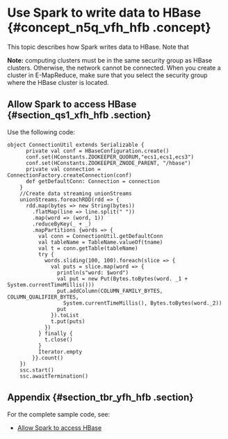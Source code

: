 # Use Spark to write data to HBase {#concept_n5q_vfh_hfb .concept}

This topic describes how Spark writes data to HBase. Note that

**Note:** computing clusters must be in the same security group as HBase clusters. Otherwise, the network cannot be connected. When you create a cluster in E-MapReduce, make sure that you select the security group where the HBase cluster is located.

## Allow Spark to access HBase {#section_qs1_xfh_hfb .section}

Use the following code:

```
object ConnectionUtil extends Serializable {
      private val conf = HBaseConfiguration.create()
      conf.set(HConstants.ZOOKEEPER_QUORUM,"ecs1,ecs1,ecs3")
      conf.set(HConstants.ZOOKEEPER_ZNODE_PARENT, "/hbase")
      private val connection = ConnectionFactory.createConnection(conf)
      def getDefaultConn: Connection = connection
    }
    //Create data streaming unionStreams
    unionStreams.foreachRDD(rdd => {
      rdd.map(bytes => new String(bytes))
        .flatMap(line => line.split(" "))
        .map(word => (word, 1))
        .reduceByKey(_ + _)
        .mapPartitions {words => {
          val conn = ConnectionUtil.getDefaultConn
          val tableName = TableName.valueOf(tname)
          val t = conn.getTable(tableName)
          try {
            words.sliding(100, 100).foreach(slice => {
              val puts = slice.map(word => {
                println(s"word: $word")
                val put = new Put(Bytes.toBytes(word. _1 + System.currentTimeMillis()))
                put.addColumn(COLUMN_FAMILY_BYTES, COLUMN_QUALIFIER_BYTES,
                  System.currentTimeMillis(), Bytes.toBytes(word._2))
                put
              }).toList
              t.put(puts)
            })
          } finally {
            t.close()
          }
          Iterator.empty
        }}.count()
    })
    ssc.start()
    ssc.awaitTermination()
```

## Appendix {#section_tbr_yfh_hfb .section}

For the complete sample code, see:

-   [Allow Spark to access HBase](https://github.com/aliyun/aliyun-emapreduce-demo/blob/master/src/main/scala/com/aliyun/emr/example/streaming/HBaseSample.scala)

